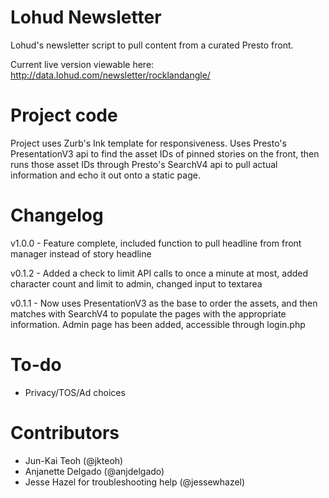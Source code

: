 Lohud Newsletter
==============

Lohud's newsletter script to pull content from a curated Presto front.

Current live version viewable here: http://data.lohud.com/newsletter/rocklandangle/


Project code
==============

Project uses Zurb's Ink template for responsiveness. Uses Presto's PresentationV3 api to find the asset IDs of pinned stories on the front, then runs those asset IDs through Presto's SearchV4 api to pull actual information and echo it out onto a static page.

Changelog
==============

v1.0.0 - Feature complete, included function to pull headline from front manager instead of story headline

v0.1.2 - Added a check to limit API calls to once a minute at most, added character count and limit to admin, changed input to textarea

v0.1.1 - Now uses PresentationV3 as the base to order the assets, and then matches with SearchV4 to populate the pages with the appropriate information. Admin page has been added, accessible through login.php


To-do
==============

* Privacy/TOS/Ad choices

Contributors
==============

* Jun-Kai Teoh (@jkteoh)
* Anjanette Delgado (@anjdelgado)
* Jesse Hazel for troubleshooting help (@jessewhazel)

